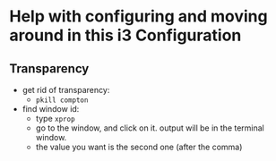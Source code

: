 # Help with configuring and moving around in this i3 Configuration



## Transparency
* get rid of transparency:
  * `pkill compton`
* find window id: 
  * type `xprop`
  * go to the window, and click on it.  output will be in the terminal window. 
  * the value you want is the second one (after the comma)


